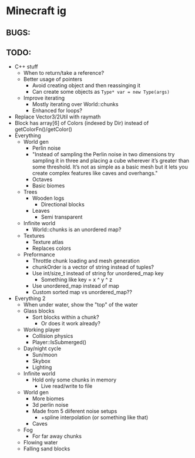 # Minecraft ig

## BUGS:

## TODO:

- C++ stuff
	- When to return/take a reference?
	- Better usage of pointers
		- Avoid creating object and then reassinging it
		- Can create some objects as `Type* var = new Type(args)`
	- Improve iterating
		- Mostly iterating over World::chunks
		- Enhanced for loops?
- Replace Vector3/2Util with raymath
- Block has array[6] of Colors (indexed by Dir) instead of getColorFn()/getColor()
- Everything
	- World gen
		- Perlin noise
		- "Instead of sampling the Perlin noise in two dimensions try sampling it in three and placing a cube wherever it’s greater than some threshold. It’s not as simple as a basic mesh but it lets you create complex features like caves and overhangs."
		- Octaves
		- Basic biomes
	- Trees
		- Wooden logs
			- Directional blocks
		- Leaves
			- Semi transparent
	- Infinite world
		- World::chunks is an unordered map?
	- Textures
		- Texture atlas
		- Replaces colors
	- Preformance
		- Throttle chunk loading and mesh generation
		- chunkOrder is a vector of string instead of tuples?
		- Use int/size_t instead of string for unordered_map key
			- Something like key = x ^ y ^ z
		- Use unordered_map instead of map
		- Custom sorted map vs unordered_map??
- Everything 2
    - When under water, show the "top" of the water
	- Glass blocks
		- Sort blocks within a chunk?
			- Or does it work already?
	- Working player
		- Collision physics
		- Player::IsSubmerged()
	- Day/night cycle
		- Sun/moon
		- Skybox
		- Lighting
	- Infinite world
		- Hold only some chunks in memory
			- Live read/write to file
	- World gen
		- More biomes
        - 3d perlin noise
        - Made from 5 diiferent noise setups
            - +spline interpolation (or something like that)
        - Caves
	- Fog
		- For far away chunks
	- Flowing water
	- Falling sand blocks
